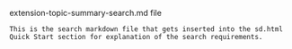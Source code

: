 extension-topic-summary-search.md file

    This is the search markdown file that gets inserted into the sd.html Quick Start section for explanation of the search requirements.
    